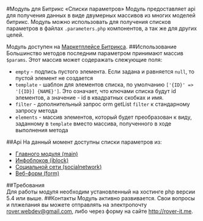 #Модуль для Битрикс «Списки параметров»
Модуль предоставляет api для получения данных в виде двумерных массивов из многих моделей битрикс. Модуль можно использовать для получения списков параметров в файлах `.parameters.php` компонентов, а так же для других целей.

Модуль доступен на [Маркетплейсе Битрикса](http://marketplace.1c-bitrix.ru/solutions/rover.params/).
##Использование
Большинство методов последним параметром принимают массив `$params`. Этот массив может содеражать слежующие поля:
* `empty` - подпись пустого элемента. Если задана и равняется `null`, то пустой элемент не создается
* `template` - шаблон для элементов списка, по умолчанию `['{ID}' => '[{ID}] {NAME}']`. Это означает, что ключами списка будут id элементов, а значение - id в квадратных скобках и имя.
* `filter` - дополнительный запрос orm getList `filter` к стандарному запросу метода
* `elements` - массив элементов, который будет преобразован к виду, заданному в `template` вместо массива, полученного в ходе выполнения метода

##Api
На данный момент доступны списки параметров из:
* [Главного модуля (main)](./help/main.md)
* [Инфоблоков (iblock)](./help/iblock.md)
* [Социальной сети (socialnetwork)](./help/socialnetwork.md)
* [Веб-форм (form)](./help/form.md)

##Требования  
Для работы модуля необходим установленный на хостинге php версии 5.4 или выше. 
##Контакты
Модуль активно развивается. Свои вопросы и плжелания вы можете отправлять на электропочту rover.webdev@gmail.com, либо через форму на сайте http://rover-it.me.